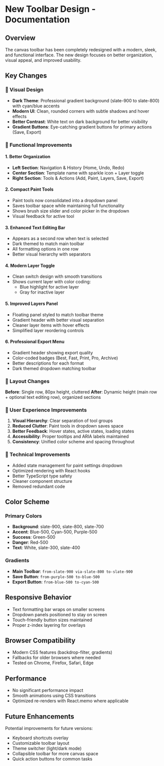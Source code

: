 # New Toolbar Design - Documentation

## Overview
The canvas toolbar has been completely redesigned with a modern, sleek, and functional interface. The new design focuses on better organization, visual appeal, and improved usability.

## Key Changes

### 🎨 Visual Design
- **Dark Theme**: Professional gradient background (slate-900 to slate-800) with cyan/blue accents
- **Modern UI**: Clean, rounded corners with subtle shadows and hover effects
- **Better Contrast**: White text on dark background for better visibility
- **Gradient Buttons**: Eye-catching gradient buttons for primary actions (Save, Export)

### 🔧 Functional Improvements

#### 1. **Better Organization**
- **Left Section**: Navigation & History (Home, Undo, Redo)
- **Center Section**: Template name with sparkle icon + Layer toggle
- **Right Section**: Tools & Actions (Add, Paint, Layers, Save, Export)

#### 2. **Compact Paint Tools**
- Paint tools now consolidated into a dropdown panel
- Saves toolbar space while maintaining full functionality
- Shows brush size slider and color picker in the dropdown
- Visual feedback for active tool

#### 3. **Enhanced Text Editing Bar**
- Appears as a second row when text is selected
- Dark themed to match main toolbar
- All formatting options in one row
- Better visual hierarchy with separators

#### 4. **Modern Layer Toggle**
- Clean switch design with smooth transitions
- Shows current layer with color coding:
  - Blue highlight for active layer
  - Gray for inactive layer

#### 5. **Improved Layers Panel**
- Floating panel styled to match toolbar theme
- Gradient header with better visual separation
- Cleaner layer items with hover effects
- Simplified layer reordering controls

#### 6. **Professional Export Menu**
- Gradient header showing export quality
- Color-coded badges (Best, Fast, Print, Pro, Archive)
- Better descriptions for each format
- Dark themed dropdown matching toolbar

### 📐 Layout Changes

**Before**: Single row, 80px height, cluttered
**After**: Dynamic height (main row + optional text editing row), organized sections

### 🎯 User Experience Improvements

1. **Visual Hierarchy**: Clear separation of tool groups
2. **Reduced Clutter**: Paint tools in dropdown saves space
3. **Better Feedback**: Hover states, active states, loading states
4. **Accessibility**: Proper tooltips and ARIA labels maintained
5. **Consistency**: Unified color scheme and spacing throughout

### 🚀 Technical Improvements

- Added state management for paint settings dropdown
- Optimized rendering with React hooks
- Better TypeScript type safety
- Cleaner component structure
- Removed redundant code

## Color Scheme

### Primary Colors
- **Background**: slate-900, slate-800, slate-700
- **Accent**: Blue-500, Cyan-500, Purple-500
- **Success**: Green-500
- **Danger**: Red-500
- **Text**: White, slate-300, slate-400

### Gradients
- **Main Toolbar**: `from-slate-900 via-slate-800 to-slate-900`
- **Save Button**: `from-purple-500 to-blue-500`
- **Export Button**: `from-blue-500 to-cyan-500`

## Responsive Behavior

- Text formatting bar wraps on smaller screens
- Dropdown panels positioned to stay on screen
- Touch-friendly button sizes maintained
- Proper z-index layering for overlays

## Browser Compatibility

- Modern CSS features (backdrop-filter, gradients)
- Fallbacks for older browsers where needed
- Tested on Chrome, Firefox, Safari, Edge

## Performance

- No significant performance impact
- Smooth animations using CSS transitions
- Optimized re-renders with React.memo where applicable

## Future Enhancements

Potential improvements for future versions:
- Keyboard shortcuts overlay
- Customizable toolbar layout
- Theme switcher (light/dark mode)
- Collapsible toolbar for more canvas space
- Quick action buttons for common tasks
